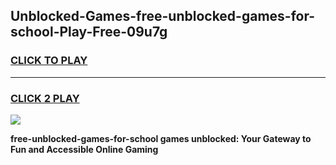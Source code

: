 
## Unblocked-Games-free-unblocked-games-for-school-Play-Free-09u7g
<h3>
<a href="https://premium76.site?title=free-unblocked-games-for-school&ref=23A">CLICK TO PLAY</a></h3>
<hr>

<h3>
<a href="https://premium76.site?title=free-unblocked-games-for-school&ref=23A">CLICK 2 PLAY</a>
  
</h3>

<a href="https://premium76.site?title=free-unblocked-games-for-school&ref=23A"><img src="https://clearcache.store/games.png"></a>


**free-unblocked-games-for-school games unblocked: Your Gateway to Fun and Accessible Online Gaming**
